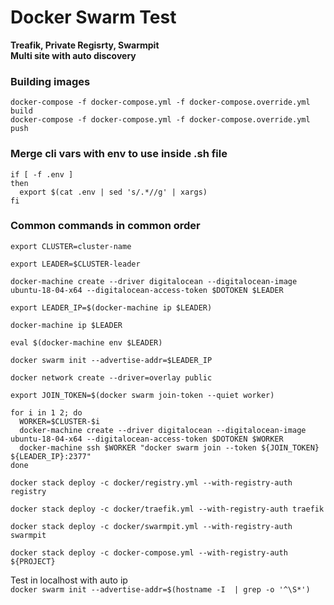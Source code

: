 # Docker Swarm Test

**Treafik, Private Regisrty, Swarmpit**  
**Multi site with auto discovery**

### Building images
```
docker-compose -f docker-compose.yml -f docker-compose.override.yml build
docker-compose -f docker-compose.yml -f docker-compose.override.yml push
```

### Merge cli vars with env to use inside .sh file
```
if [ -f .env ]
then
  export $(cat .env | sed 's/.*//g' | xargs)
fi
```

### Common commands in common order
```
export CLUSTER=cluster-name

export LEADER=$CLUSTER-leader

docker-machine create --driver digitalocean --digitalocean-image ubuntu-18-04-x64 --digitalocean-access-token $DOTOKEN $LEADER

export LEADER_IP=$(docker-machine ip $LEADER)

docker-machine ip $LEADER

eval $(docker-machine env $LEADER)

docker swarm init --advertise-addr=$LEADER_IP

docker network create --driver=overlay public

export JOIN_TOKEN=$(docker swarm join-token --quiet worker)

for i in 1 2; do
  WORKER=$CLUSTER-$i
  docker-machine create --driver digitalocean --digitalocean-image ubuntu-18-04-x64 --digitalocean-access-token $DOTOKEN $WORKER
  docker-machine ssh $WORKER "docker swarm join --token ${JOIN_TOKEN} ${LEADER_IP}:2377"
done

docker stack deploy -c docker/registry.yml --with-registry-auth registry

docker stack deploy -c docker/traefik.yml --with-registry-auth traefik

docker stack deploy -c docker/swarmpit.yml --with-registry-auth swarmpit

docker stack deploy -c docker-compose.yml --with-registry-auth ${PROJECT}

```

Test in localhost with auto ip  
`docker swarm init --advertise-addr=$(hostname -I  | grep -o '^\S*')`

